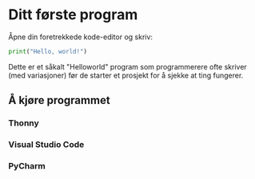 # Ditt første program

Åpne din foretrekkede kode-editor og skriv:

```python
print("Hello, world!")
```

Dette er et såkalt "Helloworld" program som programmerere ofte skriver (med variasjoner) før de starter et prosjekt for å sjekke at ting fungerer.

## Å kjøre programmet

### Thonny

### Visual Studio Code

### PyCharm
